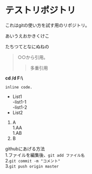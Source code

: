 # テストリポジトリ
これはgitの使い方を試す用のリポジトリ。

あいうえおかきくけこ

たちつてとなにぬねの

> ○○から引用。  
>>多重引用  

**cd /d F:\\**

`inline code.`  

- List1  
	-list1-1  
	-list1-2  
- List2  

1. A  
	1.AA  
	1.AB  
1. B  

githubにあげる方法  
1.ファイルを編集後、`git add ファイル名`  
2.`git commit -m "コメント"`  
3.`git push origin master`    

